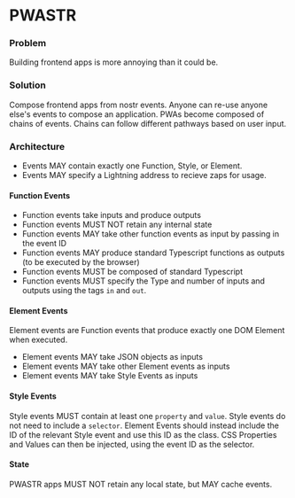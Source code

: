 # PWASTR

### Problem
Building frontend apps is more annoying than it could be.

### Solution
Compose frontend apps from nostr events. Anyone can re-use anyone else's events to compose an application. PWAs become composed of chains of events. Chains can follow different pathways based on user input.

### Architecture
- Events MAY contain exactly one Function, Style, or Element. 
- Events MAY specify a Lightning address to recieve zaps for usage.

#### Function Events
- Function events take inputs and produce outputs
- Function events MUST NOT retain any internal state
- Function events MAY take other function events as input by passing in the event ID
- Function events MAY produce standard Typescript functions as outputs (to be executed by the browser)
- Function events MUST be composed of standard Typescript
- Function events MUST specify the Type and number of inputs and outputs using the tags `in` and `out`.

#### Element Events
Element events are Function events that produce exactly one DOM Element when executed.

- Element events MAY take JSON objects as inputs
- Element events MAY take other Element events as inputs
- Element events MAY take Style Events as inputs 

#### Style Events
Style events MUST contain at least one `property` and `value`.
Style events do not need to include a `selector`. Element Events should instead include the ID of the relevant Style event and use this ID as the class. CSS Properties and Values can then be injected, using the event ID as the selector.

#### State
PWASTR apps MUST NOT retain any local state, but MAY cache events.
